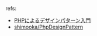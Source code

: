 refs:
* [PHPによるデザインパターン入門](http://d.hatena.ne.jp/shimooka/20141211/1418298136)
* [shimooka/PhpDesignPattern](https://github.com/shimooka/PhpDesignPattern)
